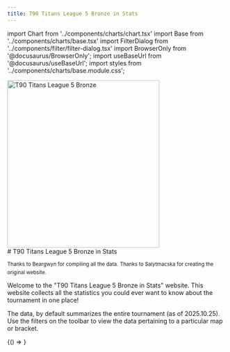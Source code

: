 ```yaml
---
title: T90 Titans League 5 Bronze in Stats
---
```


import Chart from '../components/charts/chart.tsx'
import Base from '../components/charts/base.tsx'
import FilterDialog from '../components/filter/filter-dialog.tsx'
import BrowserOnly from '@docusaurus/BrowserOnly';
import useBaseUrl from '@docusaurus/useBaseUrl';
import styles from '../components/charts/base.module.css';

<div style={{ display: "flex", justifyContent: 'center', marginBottom: '2em', marginTop: '-4em' }}>
    <img alt="T90 Titans League 5 Bronze" src={useBaseUrl("/img/brackets/Bronze.webp")} width="350" height="385"/>
</div>
# T90 Titans League 5 Bronze in Stats

<sup className={styles.attributions}>Thanks to Beargwyn for compiling all the data.</sup>
<sup className={styles.attributions}>Thanks to Salytmacska for creating the original website.</sup>

Welcome to the "T90 Titans League 5 Bronze in Stats" website. This website collects all the statistics you could ever want to know about the tournament in one place!

The data, by default summarizes the entire tournament (as of 2025.10.25). Use the filters on the toolbar to view the data pertaining to a particular map or bracket.
<!--
This is a very quick fix to get the build on server to work. This likely kills indexing of the page, so if I care in the future, then fix this properly
-->
<BrowserOnly>{() => <Base/>}</BrowserOnly>

<FilterDialog/>
